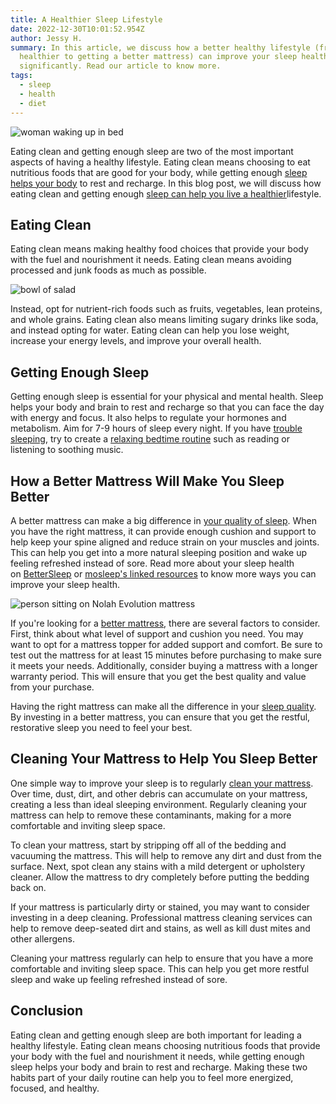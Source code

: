 ```yaml
---
title: A Healthier Sleep Lifestyle
date: 2022-12-30T10:01:52.954Z
author: Jessy H.
summary: In this article, we discuss how a better healthy lifestyle (from eating
  healthier to getting a better mattress) can improve your sleep health
  significantly. Read our article to know more.
tags:
  - sleep
  - health
  - diet
---
```

![woman waking up in bed](<> "Sleep Health")

Eating clean and getting enough sleep are two of the most important aspects of having a healthy lifestyle. Eating clean means choosing to eat nutritious foods that are good for your body, while getting enough [sleep helps your body](https://archive.jsonline.com/blogs/sports/46709687.html) to rest and recharge. In this blog post, we will discuss how eating clean and getting enough [sleep can help you live a healthier](https://sleepreviewmag.com/sleep-disorders/breathing-disorders/obstructive-sleep-apnea/reggie-white-foundation-releases-educational-dvd/)lifestyle.

## Eating Clean

Eating clean means making healthy food choices that provide your body with the fuel and nourishment it needs. Eating clean means avoiding processed and junk foods as much as possible. 

![bowl of salad](<> "Eating Healthy & Sleep Health")

Instead, opt for nutrient-rich foods such as fruits, vegetables, lean proteins, and whole grains. Eating clean also means limiting sugary drinks like soda, and instead opting for water. Eating clean can help you lose weight, increase your energy levels, and improve your overall health.

## Getting Enough Sleep

Getting enough sleep is essential for your physical and mental health. Sleep helps your body and brain to rest and recharge so that you can face the day with energy and focus. It also helps to regulate your hormones and metabolism. Aim for 7-9 hours of sleep every night. If you have [trouble sleeping](https://www.aastweb.org/blog/aast-wants-to-hear-from-your-state-sleep-society), try to create a [relaxing bedtime routine](https://www.cpaptalk.com/viewtopic/t49686/What-does-Untreated-Sleep-Apnea-do-to-you.html) such as reading or listening to soothing music.

## How a Better Mattress Will Make You Sleep Better

A better mattress can make a big difference in [your quality of sleep](https://sleepreviewmag.com/events/11th-annual-west-virginia-sleep-society-sleep-retreat/). When you have the right mattress, it can provide enough cushion and support to help keep your spine aligned and reduce strain on your muscles and joints. This can help you get into a more natural sleeping position and wake up feeling refreshed instead of sore. Read more about your sleep health on [BetterSleep](https://www.bettersleep.com/blog/5-habits-to-help-you-wake-up-in-the-morning/) or [mosleep's linked resources](http://www.mosleep.org/links.html) to know more ways you can improve your sleep health.

![person sitting on Nolah Evolution mattress](<> "Nolah Evolution Mattress")

If you're looking for a [better mattress](http://www.hmenews.com/article/sleep-apnea-theres-app), there are several factors to consider. First, think about what level of support and cushion you need. You may want to opt for a mattress topper for added support and comfort. Be sure to test out the mattress for at least 15 minutes before purchasing to make sure it meets your needs. Additionally, consider buying a mattress with a longer warranty period. This will ensure that you get the best quality and value from your purchase.

Having the right mattress can make all the difference in your [sleep quality](https://hmenews.vgmforbin.com/article/sleep-apnea-theres-app). By investing in a better mattress, you can ensure that you get the restful, restorative sleep you need to feel your best.

## Cleaning Your Mattress to Help You Sleep Better

One simple way to improve your sleep is to regularly [clean your mattress](https://www.goodhousekeeping.com/uk/product-reviews/a678826/best-garment-steamers-tested/). Over time, dust, dirt, and other debris can accumulate on your mattress, creating a less than ideal sleeping environment. Regularly cleaning your mattress can help to remove these contaminants, making for a more comfortable and inviting sleep space.

To clean your mattress, start by stripping off all of the bedding and vacuuming the mattress. This will help to remove any dirt and dust from the surface. Next, spot clean any stains with a mild detergent or upholstery cleaner. Allow the mattress to dry completely before putting the bedding back on.

If your mattress is particularly dirty or stained, you may want to consider investing in a deep cleaning. Professional mattress cleaning services can help to remove deep-seated dirt and stains, as well as kill dust mites and other allergens.

Cleaning your mattress regularly can help to ensure that you have a more comfortable and inviting sleep space. This can help you get more restful sleep and wake up feeling refreshed instead of sore.

## Conclusion

Eating clean and getting enough sleep are both important for leading a healthy lifestyle. Eating clean means choosing nutritious foods that provide your body with the fuel and nourishment it needs, while getting enough sleep helps your body and brain to rest and recharge. Making these two habits part of your daily routine can help you to feel more energized, focused, and healthy.